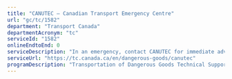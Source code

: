```yaml
---
title: "CANUTEC – Canadian Transport Emergency Centre"
url: "gc/tc/1582"
department: "Transport Canada"
departmentAcronym: "tc"
serviceId: "1582"
onlineEndtoEnd: 0
serviceDescription: "In an emergency, contact CANUTEC for immediate advice and recommended actions to take or avoid in a dangerous goods emergency."
serviceUrl: "https://tc.canada.ca/en/dangerous-goods/canutec"
programDescription: "Transportation of Dangerous Goods Technical Support"
---
```

